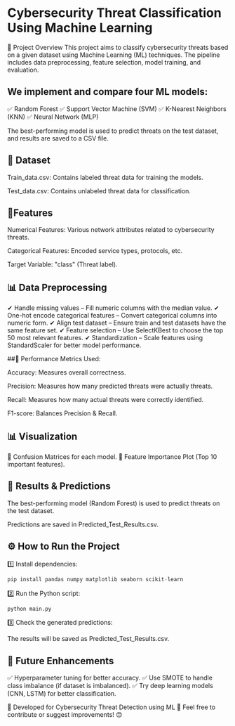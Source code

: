 # Cybersecurity Threat Classification Using Machine Learning
📌 Project Overview
This project aims to classify cybersecurity threats based on a given dataset using Machine Learning (ML) techniques. The pipeline includes data preprocessing, feature selection, model training, and evaluation.

## We implement and compare four ML models:
✅ Random Forest
✅ Support Vector Machine (SVM)
✅ K-Nearest Neighbors (KNN)
✅ Neural Network (MLP)

The best-performing model is used to predict threats on the test dataset, and results are saved to a CSV file.

## 📂 Dataset
Train_data.csv: Contains labeled threat data for training the models.

Test_data.csv: Contains unlabeled threat data for classification.

## 🔹Features
Numerical Features: Various network attributes related to cybersecurity threats.

Categorical Features: Encoded service types, protocols, etc.

Target Variable: "class" (Threat label).

## 📊 Data Preprocessing
✔ Handle missing values – Fill numeric columns with the median value.
✔ One-hot encode categorical features – Convert categorical columns into numeric form.
✔ Align test dataset – Ensure train and test datasets have the same feature set.
✔ Feature selection – Use SelectKBest to choose the top 50 most relevant features.
✔ Standardization – Scale features using StandardScaler for better model performance.

##🔹 Performance Metrics Used:

Accuracy: Measures overall correctness.

Precision: Measures how many predicted threats were actually threats.

Recall: Measures how many actual threats were correctly identified.

F1-score: Balances Precision & Recall.

## 📊 Visualization
🔹 Confusion Matrices for each model.
🔹 Feature Importance Plot (Top 10 important features).

## 📌 Results & Predictions
The best-performing model (Random Forest) is used to predict threats on the test dataset.

Predictions are saved in Predicted_Test_Results.csv.

## ⚙️ How to Run the Project
1️⃣ Install dependencies:

```python
pip install pandas numpy matplotlib seaborn scikit-learn
```

2️⃣ Run the Python script:
```python
python main.py
```
3️⃣ Check the generated predictions:

The results will be saved as Predicted_Test_Results.csv.

## 📌 Future Enhancements
✅ Hyperparameter tuning for better accuracy.
✅ Use SMOTE to handle class imbalance (if dataset is imbalanced).
✅ Try deep learning models (CNN, LSTM) for better classification.

🚀 Developed for Cybersecurity Threat Detection using ML
📧 Feel free to contribute or suggest improvements! 😊
